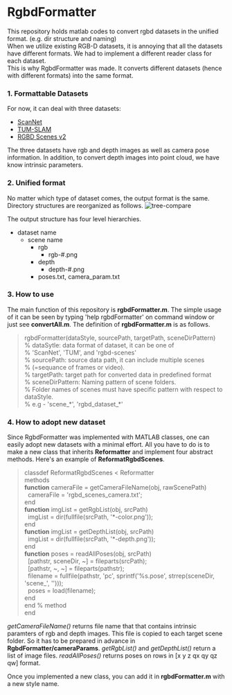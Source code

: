 # RgbdFormatter
This repository holds matlab codes to convert rgbd datasets in the unified format. (e.g. dir structure and naming) </br>
When we utilize existing RGB-D datasets, it is annoying that all the datasets have different formats. We had to implement a different reader class for each dataset. </br>
This is why RgbdFormatter was made. It converts different datasets (hence with different formats) into the same format. </br>

### 1. Formattable Datasets
For now, it can deal with three datasets:
- [ScanNet](http://www.scan-net.org)
- [TUM-SLAM](https://vision.in.tum.de/data/datasets/rgbd-dataset/download)
- [RGBD Scenes v2](http://rgbd-dataset.cs.washington.edu/dataset/rgbd-scenes/)

The three datasets have rgb and depth images as well as camera pose information. In addition, to convert depth images into point cloud, we have know intrinsic parameters.

### 2. Unified format
No matter which type of dataset comes, the output format is the same.
Directory structures are reorganized as follows.
![tree-compare](https://github.com/goodgodgd/RgbdFormatter/blob/master/imgs/tree-compare.png)

The output structure has four level hierarchies.
- dataset name
	- scene name
		- rgb
			- rgb-#.png
		- depth
			- depth-#.png
		- poses.txt, camera_param.txt

### 3. How to use
The main function of this repository is **rgbdFormatter.m**. The simple usage of it can be seen by typing 'help rgbdFormatter' on command window or just see **convertAll.m**.
The definition of **rgbdFormatter.m** is as follows.
> rgbdFormatter(dataStyle, sourcePath, targetPath, sceneDirPattern) </br>
> % dataSytle: data format of dataset, it can be one of </br>
> %             'ScanNet', 'TUM', and 'rgbd-scenes' </br>
> % sourcePath: source data path, it can include multiple scenes </br>
> %               (=sequance of frames or video).  </br>
> % targetPath: target path for converted data in predefined format </br>
> % sceneDirPattern: Naming pattern of scene folders. </br>
> %   Folder names of scenes must have specific pattern with respect to dataStyle. </br>
> %   e.g - 'scene_\*', 'rgbd_dataset_\*' </br>

### 4. How to adopt new dataset
Since RgbdFormatter was implemented with MATLAB classes, one can easily adopt new datasets with a minimal effort. 
All you have to do is to make a new class that inherits **Reformatter** and implement four abstract methods. Here's an example of **ReformatRgbdScenes**.

> classdef ReformatRgbdScenes < Reformatter </br>
> methods </br>
>     **function** cameraFile = getCameraFileName(obj, rawScenePath) </br>
>         &nbsp;&nbsp;cameraFile = 'rgbd_scenes_camera.txt'; </br>
>     end </br>
>     **function** imgList = getRgbList(obj, srcPath) </br>
>         &nbsp;&nbsp;imgList = dir(fullfile(srcPath, '\*-color.png')); </br>
>     end </br>
>     **function** imgList = getDepthList(obj, srcPath) </br>
>         &nbsp;&nbsp;imgList = dir(fullfile(srcPath, '\*-depth.png')); </br>
>     end </br>
>     **function** poses = readAllPoses(obj, srcPath) </br>
>         &nbsp;&nbsp;[pathstr, sceneDir, ~] = fileparts(srcPath); </br>
>         &nbsp;&nbsp;[pathstr, ~, ~] = fileparts(pathstr); </br>
>         &nbsp;&nbsp;filename = fullfile(pathstr, 'pc', sprintf('%s.pose', strrep(sceneDir, 'scene_', ''))); </br>
>         &nbsp;&nbsp;poses = load(filename); </br>
>     end </br>
> end % method </br>
> end </br>

*getCameraFileName()* returns file name that that contains intrinsic paramters of rgb and depth images. This file is copied to each target scene folder. So it has to be prepared in advance in **RgbdFormatter/cameraParams**.
*getRgbList()* and *getDepthList()* return a list of image files.
*readAllPoses()* returns poses on rows in [x y z qx qy qz qw] format.

Once you implemented a new class, you can add it in **rgbdFormatter.m** with a new style name.

